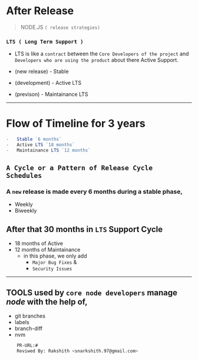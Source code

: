 # After Release

> NODE.JS `( release strategies)`

### `LTS ( Long Term Support )`

- LTS is like a `contract` between the `Core Developers of the project` and `Developers who are using the product` about there Active Support.

- (new release) - Stable
- (development) - Active LTS
- (previson) - Maintainance LTS

---

# Flow of Timeline for 3 years

```js
-   Stable `6 months`
-   Active LTS `18 months`
-   Maintainance LTS `12 months`
```

## `A Cycle or a Pattern of Release Cycle Schedules`

### A `new` release is made every 6 months during a stable phase,

- Weekly
- Biweekly

## After that 30 months in **`LTS`** Support Cycle

- 18 months of Active
- 12 months of Maintainance
  - in this phase, we only add
    - `Major Bug Fixes` &
    - `Security Issues`

---

## TOOLS used by `core node developers` manage _node_ with the help of,

- git branches
- labels
- branch-diff
- nvm

```bash
    PR-URL:#
    Reviwed By: Rakshith <snarkshith.97@gmail.com>

```
